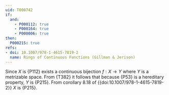 ```yaml
---
uid: T000742
if:
  and:
    - P000112: true
    - P000164: true
    - P000006: true
then:
  P000215: true
refs:
- doi: 10.1007/978-1-4615-7819-2
  name: Rings of Continuous Functions (Gillman & Jerison)
---
```


Since $X$ is {P112} exists a continuous bijection $f:X\to Y$ where $Y$ is a metrizable space. From {T382} it follows that because {P53} is a hereditary property, $Y$ is {P215}. From corollary 8.18 of {{doi:10.1007/978-1-4615-7819-2}} $X$ is {P215}.
